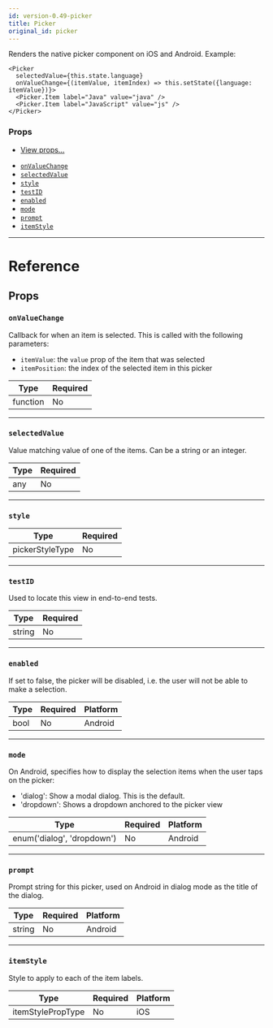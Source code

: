 ```yaml
---
id: version-0.49-picker
title: Picker
original_id: picker
---
```

Renders the native picker component on iOS and Android. Example:

    <Picker
      selectedValue={this.state.language}
      onValueChange={(itemValue, itemIndex) => this.setState({language: itemValue})}>
      <Picker.Item label="Java" value="java" />
      <Picker.Item label="JavaScript" value="js" />
    </Picker>

### Props

* [View props...](view.md#props)
- [`onValueChange`](picker.md#onvaluechange)
- [`selectedValue`](picker.md#selectedvalue)
- [`style`](picker.md#style)
- [`testID`](picker.md#testid)
- [`enabled`](picker.md#enabled)
- [`mode`](picker.md#mode)
- [`prompt`](picker.md#prompt)
- [`itemStyle`](picker.md#itemstyle)






---

# Reference

## Props

### `onValueChange`

Callback for when an item is selected. This is called with the following parameters:
  - `itemValue`: the `value` prop of the item that was selected
  - `itemPosition`: the index of the selected item in this picker

| Type | Required |
| - | - |
| function | No |




---

### `selectedValue`

Value matching value of one of the items. Can be a string or an integer.

| Type | Required |
| - | - |
| any | No |




---

### `style`



| Type | Required |
| - | - |
| pickerStyleType | No |




---

### `testID`

Used to locate this view in end-to-end tests.

| Type | Required |
| - | - |
| string | No |




---

### `enabled`

If set to false, the picker will be disabled, i.e. the user will not be able to make a
selection.


| Type | Required | Platform |
| - | - | - |
| bool | No | Android  |




---

### `mode`

On Android, specifies how to display the selection items when the user taps on the picker:

  - 'dialog': Show a modal dialog. This is the default.
  - 'dropdown': Shows a dropdown anchored to the picker view



| Type | Required | Platform |
| - | - | - |
| enum('dialog', 'dropdown') | No | Android  |




---

### `prompt`

Prompt string for this picker, used on Android in dialog mode as the title of the dialog.


| Type | Required | Platform |
| - | - | - |
| string | No | Android  |




---

### `itemStyle`

Style to apply to each of the item labels.


| Type | Required | Platform |
| - | - | - |
| itemStylePropType | No | iOS  |






